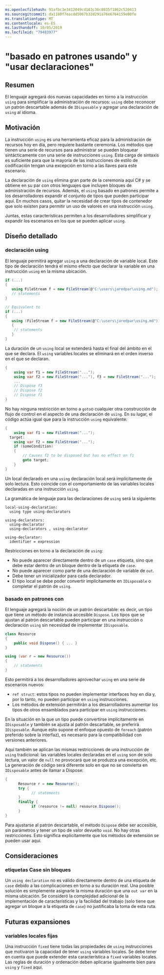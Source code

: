 ```yaml
---
ms.openlocfilehash: 91afbc3e3412049cd183c36c8035f1862c520413
ms.sourcegitcommit: da1180f7eacdd5067b32d291a76e6764159e00fe
ms.translationtype: MT
ms.contentlocale: es-ES
ms.lasthandoff: 10/05/2019
ms.locfileid: "79483977"
---
```

# <a name="pattern-based-using-and-using-declarations"></a>"basado en patrones usando" y "usar declaraciones"

## <a name="summary"></a>Resumen

El lenguaje agregará dos nuevas capacidades en torno a la instrucción `using` para simplificar la administración de recursos: `using` debe reconocer un patrón descartable además de `IDisposable` y agregar una declaración de `using` al idioma.

## <a name="motivation"></a>Motivación

La instrucción `using` es una herramienta eficaz para la administración de recursos hoy en día, pero requiere bastante ceremonia. Los métodos que tienen una serie de recursos para administrar se pueden bloquear sintácticamente con una serie de instrucciones `using`. Esta carga de sintaxis es suficiente para que la mayoría de las instrucciones de estilo de codificación tengan una excepción en torno a las llaves para este escenario. 

La declaración de `using` elimina gran parte de la ceremonia aquí C# y se obtiene en su par con otros lenguajes que incluyen bloques de administración de recursos. Además, el `using` basado en patrones permite a los desarrolladores expandir el conjunto de tipos que pueden participar aquí. En muchos casos, quitar la necesidad de crear tipos de contenedor que solo existen para permitir un uso de valores en una instrucción `using`. 

Juntas, estas características permiten a los desarrolladores simplificar y expandir los escenarios en los que se pueden aplicar `using`.

## <a name="detailed-design"></a>Diseño detallado 

### <a name="using-declaration"></a>declaración using

El lenguaje permitirá agregar `using` a una declaración de variable local. Este tipo de declaración tendrá el mismo efecto que declarar la variable en una instrucción `using` en la misma ubicación.

```csharp
if (...) 
{ 
   using FileStream f = new FileStream(@"C:\users\jaredpar\using.md");
   // statements
}

// Equivalent to 
if (...) 
{ 
   using (FileStream f = new FileStream(@"C:\users\jaredpar\using.md")) 
   {
    // statements
   }
}
```

La duración de un `using` local se extenderá hasta el final del ámbito en el que se declara. El `using` variables locales se eliminará en el orden inverso en el que se declaran. 

```csharp
{ 
    using var f1 = new FileStream("...");
    using var f2 = new FileStream("..."), f3 = new FileStream("...");
    ...
    // Dispose f3
    // Dispose f2 
    // Dispose f1
}
```

No hay ninguna restricción en torno a `goto`o cualquier otra construcción de flujo de control en el aspecto de una declaración de `using`. En su lugar, el código actúa igual que para la instrucción `using` equivalente:

```csharp
{
    using var f1 = new FileStream("...");
  target:
    using var f2 = new FileStream("...");
    if (someCondition) 
    {
        // Causes f2 to be disposed but has no effect on f1
        goto target;
    }
}
```

Un local declarado en una `using` declaración local será implícitamente de solo lectura. Esto coincide con el comportamiento de las variables locales declaradas en una instrucción `using`. 

La gramática de lenguaje para las declaraciones de `using` será la siguiente:

```antlr
local-using-declaration:
  using type using-declarators

using-declarators:
  using-declarator
  using-declarators , using-declarator
  
using-declarator:
  identifier = expression
```

Restricciones en torno a la declaración de `using`:

- No puede aparecer directamente dentro de un `case` etiqueta, sino que debe estar dentro de un bloque dentro de la etiqueta de `case`.
- No puede aparecer como parte de una declaración de variable de `out`. 
- Debe tener un inicializador para cada declarador.
- El tipo local se debe poder convertir implícitamente en `IDisposable` o completar el patrón de `using`.

### <a name="pattern-based-using"></a>basado en patrones con

El lenguaje agregará la noción de un patrón descartable: es decir, un tipo que tiene un método de instancia accesible `Dispose`. Los tipos que se ajustan al patrón descartable pueden participar en una instrucción o declaración `using` sin necesidad de implementar `IDisposable`. 

```csharp
class Resource
{ 
    public void Dispose() { ... }
}

using (var r = new Resource())
{
    // statements
}
```

Esto permitirá a los desarrolladores aprovechar `using` en una serie de escenarios nuevos:

- `ref struct`: estos tipos no pueden implementar interfaces hoy en día y, por lo tanto, no pueden participar en `using` instrucciones.
- Los métodos de extensión permitirán a los desarrolladores aumentar los tipos de otros ensamblados para participar en `using` instrucciones.

En la situación en la que un tipo puede convertirse implícitamente en `IDisposable` y también se ajusta al patrón descartable, se preferirá `IDisposable`. Aunque esto supone el enfoque opuesto de `foreach` (patrón preferido sobre la interfaz), es necesario para la compatibilidad con versiones anteriores.

Aquí también se aplican las mismas restricciones de una instrucción de `using` tradicional: las variables locales declaradas en el `using` son de solo lectura, un valor de `null` no provocará que se produzca una excepción, etc. La generación de código será diferente solo en que no se convierta en `IDisposable` antes de llamar a Dispose:

```csharp
{
      Resource r = new Resource();
      try {
            // statements
      }
      finally {
            if (resource != null) resource.Dispose();
      }
}
```

Para ajustarse al patrón descartable, el método `Dispose` debe ser accesible, sin parámetros y tener un tipo de valor devuelto `void`. No hay otras restricciones. Esto significa explícitamente que los métodos de extensión se pueden usar aquí.

## <a name="considerations"></a>Consideraciones

### <a name="case-labels-without-blocks"></a>etiquetas Case sin bloques

Un `using declaration` no es válido directamente dentro de una etiqueta de `case` debido a las complicaciones en torno a su duración real. Una posible solución es simplemente asignarle la misma duración que una `out var` en la misma ubicación. Se consideró la complejidad adicional de la implementación de características y la facilidad del trabajo (solo tiene que agregar un bloque a la etiqueta de `case`) no justificaba la toma de esta ruta.

## <a name="future-expansions"></a>Futuras expansiones

### <a name="fixed-locals"></a>variables locales fijas

Una instrucción `fixed` tiene todas las propiedades de `using` instrucciones que motivaron la capacidad de tener `using` variables locales. Se debe tener en cuenta que puede extender esta característica a `fixed` variables locales. Las reglas de duración y ordenación deben aplicarse igualmente bien para `using` y `fixed` aquí.
